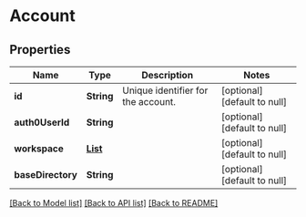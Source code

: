 # Account
## Properties

| Name | Type | Description | Notes |
|------------ | ------------- | ------------- | -------------|
| **id** | **String** | Unique identifier for the account. | [optional] [default to null] |
| **auth0UserId** | **String** |  | [optional] [default to null] |
| **workspace** | [**List**](Workspace.md) |  | [optional] [default to null] |
| **baseDirectory** | **String** |  | [optional] [default to null] |

[[Back to Model list]](../README.md#documentation-for-models) [[Back to API list]](../README.md#documentation-for-api-endpoints) [[Back to README]](../README.md)

